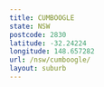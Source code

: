 ```yaml
---
title: CUMBOOGLE
state: NSW
postcode: 2830
latitude: -32.24224
longitude: 148.657282
url: /nsw/cumboogle/
layout: suburb
---
```

